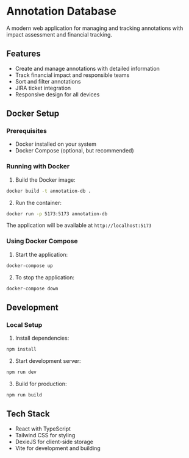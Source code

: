 # Annotation Database

A modern web application for managing and tracking annotations with impact assessment and financial tracking.

## Features

- Create and manage annotations with detailed information
- Track financial impact and responsible teams
- Sort and filter annotations
- JIRA ticket integration
- Responsive design for all devices

## Docker Setup

### Prerequisites

- Docker installed on your system
- Docker Compose (optional, but recommended)

### Running with Docker

1. Build the Docker image:
```bash
docker build -t annotation-db .
```

2. Run the container:
```bash
docker run -p 5173:5173 annotation-db
```

The application will be available at `http://localhost:5173`

### Using Docker Compose

1. Start the application:
```bash
docker-compose up
```

2. To stop the application:
```bash
docker-compose down
```

## Development

### Local Setup

1. Install dependencies:
```bash
npm install
```

2. Start development server:
```bash
npm run dev
```

3. Build for production:
```bash
npm run build
```

## Tech Stack

- React with TypeScript
- Tailwind CSS for styling
- DexieJS for client-side storage
- Vite for development and building